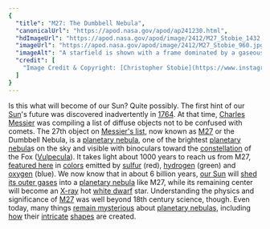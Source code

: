 ```yaml
---
{
  "title": "M27: The Dumbbell Nebula",
  "canonicalUrl": "https://apod.nasa.gov/apod/ap241230.html",
  "hdImageUrl": "https://apod.nasa.gov/apod/image/2412/M27_Stobie_1432.jpg",
  "imageUrl": "https://apod.nasa.gov/apod/image/2412/M27_Stobie_960.jpg",
  "imageAlt": "A starfield is shown with a frame dominated by a gaseous nebula. The nebula, filled with structure, appears orange in the center but blue around the edges. Please see the explanation for more detailed information.",
  "credit": [
    "Image Credit & Copyright: [Christopher Stobie](https://www.instagram.com/Stobiewankenobi.space)"
  ]
}
---
```


Is this what will become of our Sun? Quite possibly. The first hint of our [Sun](https://science.nasa.gov/sun/)'s future was discovered inadvertently in [1764](https://en.wikipedia.org/wiki/1764). At that time, [Charles Messier](https://en.wikipedia.org/wiki/Charles_Messier) was compiling a list of diffuse objects not to be confused with comets. The 27th object on [Messier's list](http://www.seasky.org/astronomy/astronomy-messier.html), now known as [M27](https://apod.nasa.gov/apod/ap080626.html) or the Dumbbell Nebula, is a [planetary nebula](https://apod.nasa.gov/apod/planetary_nebulae.html), one of the brightest [planetary nebula](https://en.wikipedia.org/wiki/Planetary_nebula)s on the sky and visible with binoculars toward the [constellation](https://spaceplace.nasa.gov/constellations/en/) of the Fox ([Vulpecula](https://en.wikipedia.org/wiki/Vulpecula)). It takes light about 1000 years to reach us from M27, [featured here](https://www.instagram.com/p/C_N-dpSvzYy/) in [colors](https://www.startools.org/modules/composite/usage/popular-coloring) emitted by [sulfur](https://youtu.be/mddfu3TXaRw) (red), [hydrogen](https://en.wikipedia.org/wiki/H-alpha) (green) and [oxygen](https://periodic.lanl.gov/8.shtml) (blue). We now know that in about 6 billion years, [our Sun](https://apod.nasa.gov/apod/ap180926.html) will [shed its outer gases](https://en.wikipedia.org/wiki/Sun#After_core_hydrogen_exhaustion) into a [planetary nebula](https://en.wikipedia.org/wiki/Planetary_nebula#Morphology) like M27, while its remaining center will become an [X-ray](https://science.nasa.gov/ems/11_xrays) hot [white dwarf](https://apod.nasa.gov/apod/ap000910.html) star. Understanding the physics and significance of [M27](https://apod.nasa.gov/apod/ap241005.html) was well beyond 18th century science, though. Even today, many things [remain mysterious](https://s-media-cache-ak0.pinimg.com/originals/70/ce/c3/70cec30919aefe50ada3bd8e0e6239e6.jpg) about [planetary nebulas](https://apod.nasa.gov/apod/ap230416.html), including [how](https://en.wikipedia.org/wiki/Planetary_nebula#Current_issues_in_planetary_nebula_studies) their [intricate](https://apod.nasa.gov/apod/ap210425.html) [shapes](https://apod.nasa.gov/apod/ap200721.html) are created.
